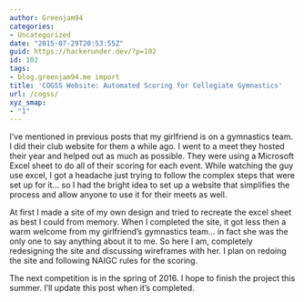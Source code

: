 ```yaml
---
author: Greenjam94
categories:
- Uncategorized
date: "2015-07-29T20:53:55Z"
guid: https://hackerunder.dev/?p=102
id: 102
tags:
- blog.greenjam94.me import
title: 'COGSS Website: Automated Scoring for Collegiate Gymnastics'
url: /cogss/
xyz_smap:
- "1"
---
```


I’ve mentioned in previous posts that my girlfriend is on a gymnastics team. I did their club website for them a while ago. I went to a meet they hosted their year and helped out as much as possible. They were using a Microsoft Excel sheet to do all of their scoring for each event. While watching the guy use excel, I got a headache just trying to follow the complex steps that were set up for it… so I had the bright idea to set up a website that simplifies the process and allow anyone to use it for their meets as well.

At first I made a site of my own design and tried to recreate the excel sheet as best I could from memory. When I completed the site, it got less then a warm welcome from my girlfriend’s gymnastics team… in fact she was the only one to say anything about it to me. So here I am, completely redesigning the site and discussing wireframes with her. I plan on redoing the site and following NAIGC rules for the scoring.

The next competition is in the spring of 2016. I hope to finish the project this summer. I’ll update this post when it’s completed.